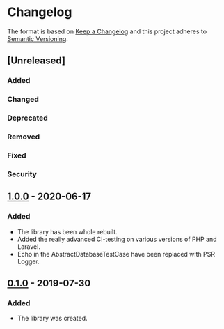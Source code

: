 # Changelog
The format is based on [Keep a Changelog](http://keepachangelog.com/en/1.0.0/)
and this project adheres to [Semantic Versioning](http://semver.org/spec/v2.0.0.html).

## [Unreleased]
### Added
### Changed
### Deprecated
### Removed
### Fixed
### Security


## [1.0.0] - 2020-06-17
### Added
- The library has been whole rebuilt.
- Added the really advanced CI-testing on various versions of PHP and Laravel.
- Echo in the AbstractDatabaseTestCase have been replaced with PSR Logger.

## [0.1.0] - 2019-07-30
### Added
- The library was created.

[1.0.0]: https://github.com/CaliforniaMountainSnake/laravel-database-test-case/compare/0.1.0...1.0.0
[0.1.0]: https://github.com/CaliforniaMountainSnake/laravel-database-test-case/compare/5a8c9cbaab988d64973b18853149e63068a68c52...0.1.0
